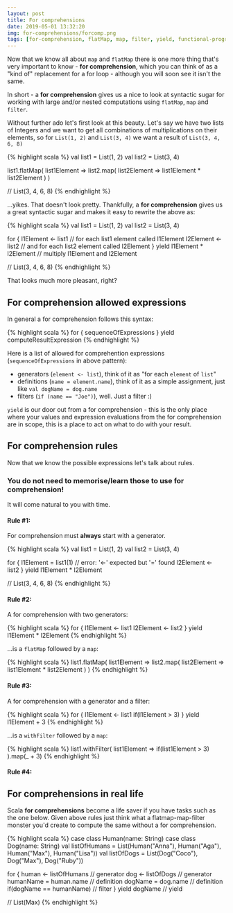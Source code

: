 ```yaml
---
layout: post
title: For comprehensions
date: 2019-05-01 13:32:20
img: for-comprehensions/forcomp.png
tags: [for-comprehension, flatMap, map, filter, yield, functional-programming]
---
```


Now that we know all about `map` and `flatMap` there is one more thing that's very important to know - <b>for comprehension</b>, which you can think of as a "kind of" replacement for a for loop - although you will soon see it isn't the same.

In short - a <b>for comprehension</b> gives us a nice to look at syntactic sugar for working with large and/or nested computations using `flatMap`, `map` and `filter`.

Without further ado let's first look at this beauty. Let's say we have two lists of Integers and we want to get all combinations of multiplications on their elements, so for `List(1, 2)` and `List(3, 4)` we want a result of `List(3, 4, 6, 8)`

{% highlight scala %}
val list1 = List(1, 2)
val list2 = List(3, 4)

list1.flatMap(
    list1Element => list2.map(
        list2Element => list1Element * list2Element
    )
)

// List(3, 4, 6, 8)
{% endhighlight %}

...yikes. That doesn't look pretty. Thankfully, a <b>for comprehension</b> gives us a great syntactic sugar and makes it easy to rewrite the above as: 

{% highlight scala %}
val list1 = List(1, 2)
val list2 = List(3, 4)

for {
    l1Element <- list1 // for each list1 element called l1Element
    l2Element <- list2 // and for each list2 element called l2Element
  } yield l1Element * l2Element // multiply l1Element and l2Element

// List(3, 4, 6, 8)
{% endhighlight %}

That looks much more pleasant, right?

## For comprehension allowed expressions

In general a for comprehension follows this syntax:

{% highlight scala %}
for {
      sequenceOfExpressions
    } yield computeResultExpression
{% endhighlight %}

Here is a list of allowed for comprehention expressions (`sequenceOfExpressions` in above pattern):
* generators (`element <- list`), think of it as "for each `element` of `list`"
* definitions (`name = element.name`), think of it as a simple assignment, just like `val dogName = dog.name`
* filters (`if (name == "Joe")`), well. Just a filter :)

`yield` is our door out from a for comprehension - this is the only place where your values and expression evaluations from the for comprehension are in scope, this is a place to act on what to do with your result.


## For comprehension rules

Now that we know the possible expressions let's talk about rules.

### You do not need to memorise/learn those to use for comprehension!
It will come natural to you with time.

#### Rule #1:
For comprehension must <b>always</b> start with a generator.

{% highlight scala %}
val list1 = List(1, 2)
val list2 = List(3, 4)

for {
    l1Element = list1(1) // error: '<-' expected but '=' found
    l2Element <- list2
  } yield l1Element * l2Element

// List(3, 4, 6, 8)
{% endhighlight %}

#### Rule #2:
A for comprehension with two generators:

{% highlight scala %}
for {
    l1Element <- list1
    l2Element <- list2
  } yield l1Element * l2Element
{% endhighlight %}

...is a `flatMap` followed by a `map`:

{% highlight scala %}
list1.flatMap(
    list1Element => list2.map(
        list2Element => list1Element * list2Element
    )
)
{% endhighlight %}


#### Rule #3:
A for comprehension with a generator and a filter:

{% highlight scala %}
for {
    l1Element <- list1
    if(l1Element > 3)
  } yield l1Element + 3
{% endhighlight %}

...is a `withFilter` followed by a `map`:

{% highlight scala %}
list1.withFilter(
    list1Element => if(list1Element > 3)
).map(_ + 3)
{% endhighlight %}

#### Rule #4:



## For comprehensions in real life

Scala <b>for comprehensions</b> become a life saver if you have tasks such as the one below. Given above rules just think what a flatmap-map-filter monster you'd create to compute the same without a for comprehension.

{% highlight scala %}
case class Human(name: String)
case class Dog(name: String)
val listOfHumans = List(Human("Anna"), Human("Aga"), Human("Max"), Human("Lisa"))
val listOfDogs = List(Dog("Coco"), Dog("Max"), Dog("Ruby"))

for {
    human <- listOfHumans // generator
    dog <- listOfDogs // generator
    humanName = human.name // definition
    dogName = dog.name // definition
    if(dogName == humanName) // filter
  } yield dogName // yield

// List(Max)
{% endhighlight %}

